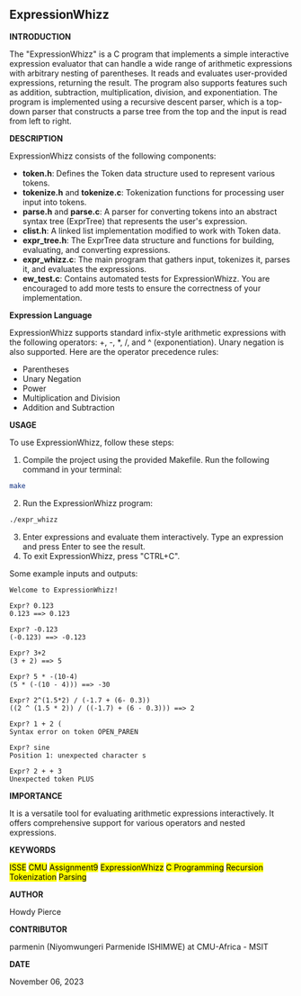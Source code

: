 ## ExpressionWhizz

__INTRODUCTION__

The "ExpressionWhizz" is a C program that implements a simple interactive expression evaluator that can handle a wide range of arithmetic expressions with arbitrary nesting of parentheses. It reads and evaluates user-provided expressions, returning the result. The program also supports features such as addition, subtraction, multiplication, division, and exponentiation. The program is implemented using a recursive descent parser, which is a top-down parser that constructs a parse tree from the top and the input is read from left to right.

__DESCRIPTION__

ExpressionWhizz consists of the following components:

- **token.h**: Defines the Token data structure used to represent various tokens.
- **tokenize.h** and **tokenize.c**: Tokenization functions for processing user input into tokens.
- **parse.h** and **parse.c**: A parser for converting tokens into an abstract syntax tree (ExprTree) that represents the user's expression.
- **clist.h**: A linked list implementation modified to work with Token data.
- **expr_tree.h**: The ExprTree data structure and functions for building, evaluating, and converting expressions.
- **expr_whizz.c**: The main program that gathers input, tokenizes it, parses it, and evaluates the expressions.
- **ew_test.c**: Contains automated tests for ExpressionWhizz. You are encouraged to add more tests to ensure the correctness of your implementation.

__Expression Language__

ExpressionWhizz supports standard infix-style arithmetic expressions with the following operators: +, -, *, /, and ^ (exponentiation). Unary negation is also supported. Here are the operator precedence rules:

- Parentheses
- Unary Negation
- Power
- Multiplication and Division
- Addition and Subtraction
  
__USAGE__

To use ExpressionWhizz, follow these steps:

1. Compile the project using the provided Makefile. Run the following command in your terminal:
```bash
make
```
2. Run the ExpressionWhizz program:
```bash
./expr_whizz
```
3. Enter expressions and evaluate them interactively. Type an expression and press Enter to see the result.
4. To exit ExpressionWhizz, press "CTRL+C".

Some example inputs and outputs:

```plaintext
Welcome to ExpressionWhizz!

Expr? 0.123
0.123 ==> 0.123

Expr? -0.123
(-0.123) ==> -0.123

Expr? 3+2
(3 + 2) ==> 5

Expr? 5 * -(10-4)
(5 * (-(10 - 4))) ==> -30

Expr? 2^(1.5*2) / (-1.7 + (6- 0.3))
((2 ^ (1.5 * 2)) / ((-1.7) + (6 - 0.3))) ==> 2

Expr? 1 + 2 (
Syntax error on token OPEN_PAREN

Expr? sine
Position 1: unexpected character s

Expr? 2 + + 3
Unexpected token PLUS
```

__IMPORTANCE__

It is a versatile tool for evaluating arithmetic expressions interactively. It offers comprehensive support for various operators and nested expressions.

__KEYWORDS__

<mark>ISSE</mark>     <mark>CMU</mark>     <mark>Assignment9</mark>     <mark>ExpressionWhizz</mark>     <mark>C Programming</mark>     <mark>Recursion</mark>    <mark>Tokenization</mark>    <mark>Parsing</mark>

__AUTHOR__

Howdy Pierce

__CONTRIBUTOR__

parmenin (Niyomwungeri Parmenide ISHIMWE) at CMU-Africa - MSIT

__DATE__

 November 06, 2023